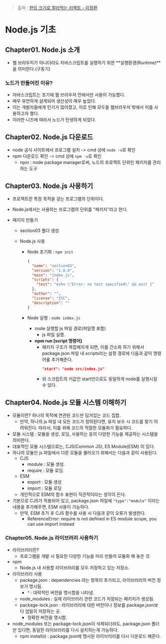 > 출처 : [한입 크기로 잘라먹는 리액트 - 이정환](https://www.inflearn.com/course/%ED%95%9C%EC%9E%85-%EB%A6%AC%EC%95%A1%ED%8A%B8/dashboard)

# Node.js 기초

## Chapter01. Node.js 소개

- 웹 브라우저가 아니더라도 자바스크립트를 실행하기 위한 **실행환경(Runtime)**을 의미한다.(구동기)

### 노드가 만들어진 이유?

- 자바스크립트는 초기에 웹 브라우저 안에서만 사용이 가능했다.
- 매우 유연하게 설계되어 생산성이 매우 높았다.
- 이는 개발자들에게 인기가 많아졌고, 이로 인해 모두들 웹브라우저 밖에서 이를 사용하고자 했다.
- 이러한 니즈에 따라서 노드가 탄생하게 되었다.

## Chapter02. Node.js 다운로드

- node 공식 사이트에서 프로그램 설치 -> cmd 상에 `node -v`로 확인
- npm 다운로드 확인 -> cmd 상에 `npm -v`로 확인
  - npm : node package manager로써, 노드의 프로젝트 단위인 패키지를 관리하는 도구

## Chapter03. Node.js 사용하기

- 프로젝트란 특정 목적을 갖는 프로그램의 단위이다.
- Node.js에서는 사용하는 프로그램의 단위를 "패키지"라고 한다.
- 패키지 만들기

  - section03 폴더 생성
  - Node.js 사용

    - Node 초기화 : `npm init`

      ```json
      {
        "name": "section03",
        "version": "1.0.0",
        "main": "index.js",
        "scripts": {
          "test": "echo \"Error: no test specified\" && exit 1"
        },
        "author": "",
        "license": "ISC",
        "description": ""
      }
      ```

    - Node 실행 : `node index.js`
      - node 실행할 js 파일 경로(파일명 포함)
        - js 파일 실행.
      - **npm run [script 명령어]**
        - 패키지 구조가 복잡해지게 되면, 이를 간소화 하기 위해서 package.json 파일 내 scripts라는 설정 경로에 다음과 같이 명령어를 추가해준다.
          ```json
          "start": "node src/index.js"
          ```
        - 위 스크립트의 키값인 start만으로도 동일하게 node를 실행시킬 수 있다.

## Chapter04. Node.js 모듈 시스템 이해하기

- 모듈이란? 하나의 목적에 연관된 코드만 담겨있는 코드 집합.
  - 만약, 하나의 js 파일 내 모든 코드가 정의된다면, 유지 보수 시 코드를 찾기 어려워진다. 따라서, 이를 위해 코드의 적절한 모듈화가 필요하다.
- 모듈 시스템 : 모듈을 생성, 로딩, 사용하는 등의 다양한 기능을 제공하는 시스템을 의미한다.
- 대표적인 모듈 시스템으로는, CJS(Common JS), ES Module(ESM) 이 있다.
- 하나의 모듈인 js 파일에서 다른 모듈을 불러오기 위해서는 다음과 같이 사용된다.
  - CJS
    - module : 모듈 생성.
    - require : 모듈 로딩.
  - ESM
    - export : 모듈 생성
    - import : 모듈 로딩
  - 개인적으로 ESM의 함수 표현이 직관적이라는 생각이 든다.
- 기본으로 CJS가 적용되어 있고, package.json 파일에 `"type":"module"` 이라는 내용을 추가해주면, ESM 사용이 가능하다.
  - 만약, ESM 추가 후 CJS 함수를 사용 시 다음과 같이 오류가 발생한다.
    - ReferenceError: require is not defined in ES module scope, you can use import instead

### Chapter05. Node.js 라이브러리 사용하기

- 라이브러리란?
  - 프로그램을 개발 시 필요한 다양한 기능을 미리 만들어 모듈화 해 놓은 것.
- npm
  - Node.js 내 사용할 라이브러리를 모두 저장하고 있는 저장소.
- 라이브러리 사용
  - package.json : dependencies 라는 항목이 추가되고, 라이브러리의 버전 정보가 명시됨.
    - ^ : 대략적인 버전을 명시함을 나타냄.
  - node_modules : 실제 라이브러리 관련 코드가 저장되는 패키지가 생성됨.
  - package-lock.json : 라이브러리에 대한 버전이나 정보를 package.json보다 엄밀히 저장하는 곳.
    - 정확한 버전을 명시함.
- node_modules 또는 package-lock.json이 삭제되더라도, package.json 폴더만 있다면, 동일한 라이브러리를 다시 설치하는게 가능하다.
  - npm install(i) : package.json에 명시된 라이브러리를 다시 다운로드 해준다.

